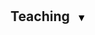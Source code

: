 <h1 id="teaching"></h1>

<h2 style="margin: 0px 0px 10px;">
    Teaching
    <button class="toggle-btn" onclick="toggleSection('teaching-content')">▼</button>
</h2>

<div id="teaching-content" style="display:none;">
  <!-- Purdue University Section -->
  <h4 style="margin:0 10px 0;">Instructor, Purdue University</h4>
  <ul style="margin:0 0 5px;">
    <li>Microeconomics (Summer 2019), <a href="./files/pdf/TeachingEvalSU19.PDF" target="_blank">Instructor Eval 4.7/5.0</a> (Award: Krannert Certificate for Distinguished Teaching)</li>
    <li>Intro to Causal Inference (Fall 2022), Volunteer for Purdue Econ Assoc. (Undergrad Club)</li>
  </ul>

  <!-- Purdue TA Section -->
  <h4 style="margin:0 10px 0;">Teaching Assistant, Purdue University</h4>
  <ul style="margin:0 0 5px;">
    <li>Undergraduate: Principles of Economics (Fall 2017), Macroeconomics (Spring 2018), International Trade (Spring 2021, 2023), Labor Economics (Summer 2022, Spring 2023)</li>
    <li>PhD: Microeconomics II (Fall 2018)</li>
  </ul>

  <!-- Yonsei University Section -->
  <h4 style="margin:0 10px 0;">Teaching Assistant, Yonsei University</h4>
  <ul style="margin:0 0 5px;">
    <li>Undergraduate: Labor Economics (Spring 2014-2016), Microeconomics (Spring 2015-2016)</li>
    <li>Graduate: Labor Economics (Spring 2014-2016)</li>
    <li>MBA: Personnel Economics (Fall 2015-Spring 2016), Microeconomics (Spring 2015-2016)</li>
  </ul>
</div>

<!-- JavaScript to toggle the section -->
<script>
  function toggleSection(id) {
    var section = document.getElementById(id);
    if (section.style.display === "none") {
      section.style.display = "block";
    } else {
      section.style.display = "none";
    }
  }
</script>

<!-- Optional CSS for button styling -->
<style>
  .toggle-btn {
    background: none;
    border: none;
    cursor: pointer;
    font-size: 16px;
  }
</style>